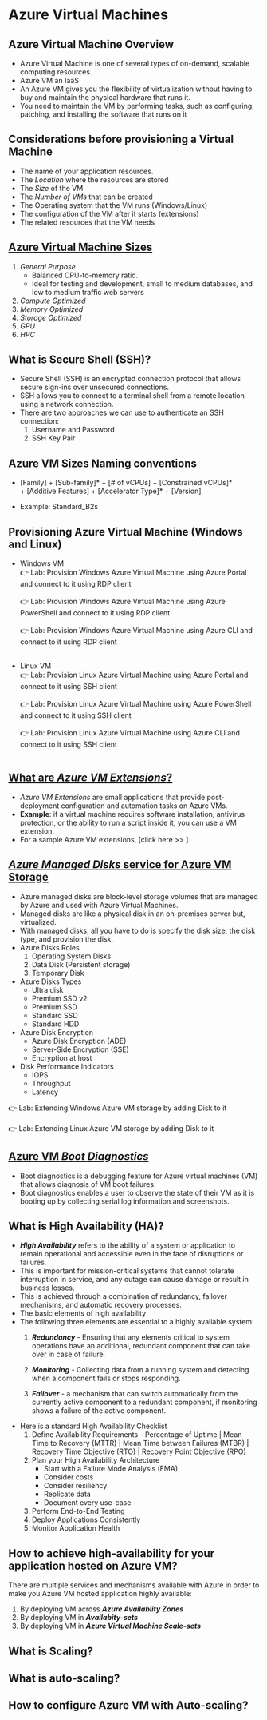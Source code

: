 # Azure Virtual Machines

## Azure Virtual Machine Overview
   - Azure Virtual Machine is one of several types of on-demand, scalable computing resources.
   - Azure VM an IaaS
   - An Azure VM gives you the flexibility of virtualization without having to buy and maintain the physical hardware that runs it.
   - You need to maintain the VM by performing tasks, such as configuring, patching, and installing the software that runs on it

## Considerations before provisioning a Virtual Machine
   - The name of your application resources.
   - The *Location* where the resources are stored
   - The *Size* of the VM
   - The *Number of VMs* that can be created
   - The Operating system that the VM runs (Windows/Linux)
   - The configuration of the VM after it starts (extensions)
   - The related resources that the VM needs

## [Azure Virtual Machine Sizes](https://learn.microsoft.com/en-us/azure/virtual-machines/sizes)
   1) *General Purpose*
      - Balanced CPU-to-memory ratio.
      - Ideal for testing and development, small to medium databases, and low to medium traffic web servers
   2) *Compute Optimized*
   3) *Memory Optimized*
   4) *Storage Optimized*
   5) *GPU*
   6) *HPC*

## What is Secure Shell (SSH)?
   - Secure Shell (SSH) is an encrypted connection protocol that allows secure sign-ins over unsecured connections. 
   - SSH allows you to connect to a terminal shell from a remote location using a network connection.
   - There are two approaches we can use to authenticate an SSH connection:
     1) Username and Password
     2) SSH Key Pair

## Azure VM Sizes Naming conventions
   - <p>[Family] + [Sub-family]* + [# of vCPUs] + [Constrained vCPUs]* + [Additive Features] + [Accelerator Type]* + [Version]</p>
   - Example: Standard_B2s


## Provisioning Azure Virtual Machine (Windows and Linux)

   - Windows VM</br>
   👉 Lab: Provision Windows Azure Virtual Machine using Azure Portal and connect to it using RDP client</br></br>
   👉 Lab: Provision Windows Azure Virtual Machine using Azure PowerShell and connect to it using RDP client</br></br>
   👉 Lab: Provision Windows Azure Virtual Machine using Azure CLI and connect to it using RDP client</br></br>

   - Linux VM</br>
   👉 Lab: Provision Linux Azure Virtual Machine using Azure Portal and connect to it using SSH client</br></br>
   👉 Lab: Provision Linux Azure Virtual Machine using Azure PowerShell and connect to it using SSH client</br></br>
   👉 Lab: Provision Linux Azure Virtual Machine using Azure CLI and connect to it using SSH client</br></br>


## [What are *Azure VM Extensions*?](https://learn.microsoft.com/en-us/azure/virtual-machines/extensions/overview)
   - *Azure VM Extensions* are small applications that provide post-deployment configuration and automation tasks on Azure VMs.
   - <b>Example</b>: if a virtual machine requires software installation, antivirus protection, or the ability to run a script inside it, you can use a VM extension.
   - For a sample Azure VM extensions, [click here >> ]

## [*Azure Managed Disks* service for Azure VM Storage](https://docs.microsoft.com/en-us/azure/virtual-machines/disks-types)
   - Azure managed disks are block-level storage volumes that are managed by Azure and used with Azure Virtual Machines.
   - Managed disks are like a physical disk in an on-premises server but, virtualized.
   - With managed disks, all you have to do is specify the disk size, the disk type, and provision the disk.
   - Azure Disks Roles
     1. Operating System Disks
     2. Data Disk (Persistent storage)
     3. Temporary Disk
   - Azure Disks Types
     - Ultra disk
     - Premium SSD v2
     - Premium SSD
     - Standard SSD
     - Standard HDD
   - Azure Disk Encryption
     - Azure Disk Encryption (ADE)
     - Server-Side Encryption (SSE)
     - Encryption at host
   - Disk Performance Indicators
     - IOPS
     - Throughput
     - Latency 
   
👉 Lab: Extending Windows Azure VM storage by adding Disk to it</br></br>
👉 Lab: Extending Linux Azure VM storage by adding Disk to it

## [Azure VM *Boot Diagnostics*](https://docs.microsoft.com/en-us/azure/virtual-machines/boot-diagnostics)
   - Boot diagnostics is a debugging feature for Azure virtual machines (VM) that allows diagnosis of VM boot failures.
   - Boot diagnostics enables a user to observe the state of their VM as it is booting up by collecting serial log information and screenshots.

## What is High Availability (HA)?
   - <b>*High Availability*</b> refers to the ability of a system or application to remain operational and accessible even in the face of disruptions or failures.
   - This is important for mission-critical systems that cannot tolerate interruption in service, and any outage can cause damage or result in business losses.
   - This is achieved through a combination of redundancy, failover mechanisms, and automatic recovery processes.
   - The basic elements of high availability
   - The following three elements are essential to a highly available system:
     1) <b>*Redundancy*</b> - Ensuring that any elements critical to system operations have an additional, redundant component that can take over in case of failure.

     2) <b>*Monitoring*</b> - Collecting data from a running system and detecting when a component fails or stops responding.
     3) <b>*Failover*</b> - a mechanism that can switch automatically from the currently active component to a redundant component, if monitoring shows a failure of the active component.
   - Here is a standard High Availability Checklist
     1) Define Availability Requirements - Percentage of Uptime | Mean Time to Recovery (MTTR) | Mean Time between Failures (MTBR) | Recovery Time Objective (RTO) | Recovery Point Objective (RPO)
     2) Plan your High Availability Architecture
        - Start with a Failure Mode Analysis (FMA)
        - Consider costs
        - Consider resiliency
        - Replicate data
        - Document every use-case
     3) Perform End-to-End Testing
     4) Deploy Applications Consistently
     5) Monitor Application Health
  
## How to achieve high-availability for your application hosted on Azure VM?
There are multiple services and mechanisms available with Azure in order to make you Azure VM hosted application highly available:
  1) By deploying VM across <b>*Azure Availablity Zones*</b>
  2) By deploying VM in <b>*Availabity-sets*</b>
  3) By deploying VM in <b>*Azure Virtual Machine Scale-sets*</b>

## What is Scaling?
   
## What is auto-scaling?

## How to configure Azure VM with Auto-scaling?
